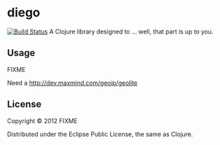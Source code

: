 # diego

[![Build Status](https://travis-ci.org/pitluga/diego.png?branch=master)](https://travis-ci.org/pitluga/diego)
A Clojure library designed to ... well, that part is up to you.

## Usage

FIXME

Need a http://dev.maxmind.com/geoip/geolite

## License

Copyright © 2012 FIXME

Distributed under the Eclipse Public License, the same as Clojure.
